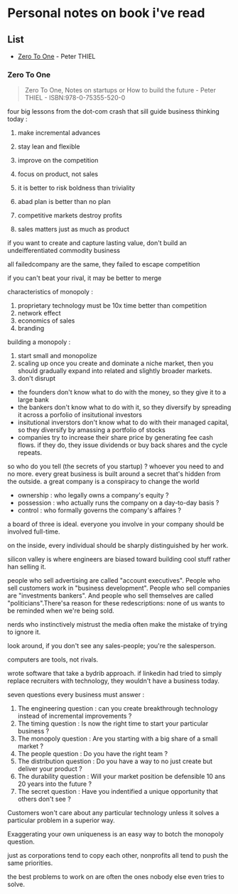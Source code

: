 # Personal notes on book i've read

## List

* [Zero To One](#zero-to-one) - Peter THIEL

### Zero To One

> Zero To One, Notes on startups or How to build the future - Peter THIEL - ISBN:978-0-75355-520-0

four big lessons from the dot-com crash that sill guide business thinking today :

1. make incremental advances
2. stay lean and flexible
3. improve on the competition
4. focus on product, not sales


1. it is better to risk boldness than triviality
2. abad plan is better than no plan
3. competitive markets destroy profits
4. sales matters just as much as product

if you want to create and capture lasting value, don't build an undeifferentiated commodity business

all failedcompany are the same, they failed to escape competition


if you can't beat your rival, it may be better to merge

characteristics of monopoly : 

1. proprietary technology
  must be 10x time better than competition
2. network effect
3. economics of sales
4. branding

building a monopoly :

1. start small and monopolize
2. scaling up
  once you create and dominate a niche market, then you should gradually expand into related and slightly broader markets.
3. don't disrupt

- the founders don't know what to do with the money, so they give it to a large bank
- the bankers don't know what to do with it, so they diversify by spreading it across a porfolio of insitutional investors
- insitutional inverstors don't know what to do with their managed capital, so they diversify by amassing a portfolio of stocks
- companies try to increase their share price by generating fee cash flows. if they do, they issue dividends or buy back shares and the cycle repeats.

so who do you tell (the secrets of you startup) ? whoever you need to and no more. every great business is built around a secret that's hidden from the outside. a great company is a conspiracy to change the world

- ownership : who legally owns a company's equity ?
- possession : who actually runs the company on a day-to-day basis ?
- control : who formally governs the company's affaires ?

a board of three is ideal.
everyone you involve in your company should be involved full-time.

on the inside, every individual should be sharply distinguished by her work.

silicon valley is where engineers are biased toward building cool stuff rather han selling it.

people who sell advertising are called "account executives". People who sell customers work in "business development". People who sell companies are "investments bankers". And people who sell themselves are called "politicians".There'sa reason for these redescriptions: none of us wants to be reminded when we're being sold.

nerds who instinctively mistrust the media often make the mistake of trying to ignore it.

look around, if you don't see any sales-people; you're the salesperson.

computers are tools, not rivals.

wrote software that take a bydrib approach.
if linkedin had tried to simply replace recruiters with technology, they wouldn't have a business today.

seven questions every business must answer :

1. The engineering question :
  can you create breakthrough technology instead of incremental improvements ?
2. The timing question : 
  Is now the right time to start your particular business ?
3. The monopoly question :
  Are you starting with a big share of a small market ?
4. The people question :
  Do you have the right team ?
5. The distribution question : 
  Do you have a way to no just create but deliver your product ?
6. The durability question :
  Will your market position be defensible 10 ans 20 years into the future ?
7. The secret question :
  Have you indentified a unique opportunity that others don't see ?

Customers won't care about any particular technology unless it solves a particular problem in a superior way.

Exaggerating your own uniqueness is an easy way to botch the monopoly question.

just as corporations tend to copy each other, nonprofits all tend to push the same priorities.

the best problems to work on are often the ones nobody else even tries to solve.
